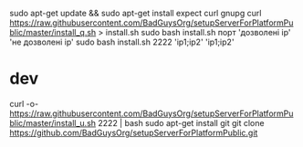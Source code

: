 

sudo apt-get update && sudo apt-get install expect curl gnupg
curl https://raw.githubusercontent.com/BadGuysOrg/setupServerForPlatformPublic/master/install_q.sh > install.sh
sudo bash install.sh порт 'дозволені ip' 'не дозволені ip'
sudo bash install.sh 2222 'ip1;ip2' 'ip1;ip2'



# dev
curl -o- https://raw.githubusercontent.com/BadGuysOrg/setupServerForPlatformPublic/master/install_u.sh 2222 | bash
sudo apt-get install git
git clone https://github.com/BadGuysOrg/setupServerForPlatformPublic.git
